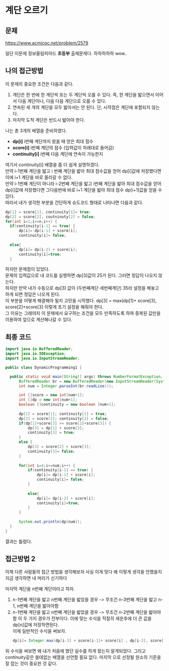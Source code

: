 # 계단 오르기
## 문제
https://www.acmicpc.net/problem/2579

일단 이문제 정보올림피아드 __초등부__ 출제문제다. 하하하하하 wow..

## 나의 접근방법
이 문제의 중요한 조건은 다음과 같다. 

1. 계단은 한 번에 한 계단씩 또는 두 계단씩 오를 수 있다. 즉, 한 계단을 밟으면서 이어서 다음 계단이나, 다음 다음 계단으로 오를 수 있다.   
2. 연속된 세 개의 계단을 모두 밟아서는 안 된다. 단, 시작점은 계단에 포함되지 않는다.   
3. 마지막 도착 계단은 반드시 밟아야 한다.  

나는 총 3개의 배열을 준비하였다.   
*  __dp[i]__ i번째 계단까지 왔을 때 얻은 최대 점수
* __score[i]__ i번째 계단의 점수 (입력값이 차례대로 들어감)
* __continuity[i]__ i번째 다음 계단에 연속이 가능한지   

여기서 continuity[i] 배열을 좀 더 쉽게 설명하겠다.    
만약 i-1번째 계단을 밟고 i 번째 계단을 밟아 최대 점수값을 얻어 dp[i]값에 저장했다면 이에 i+1 계단을 바로 올라갈 수 없다.   
만약 i-1번째 계단이 아니라 i-2번째 계단을 밟고 i번째 계단을 밟아 최대 점수값을 얻어 dp[i]값에 저장했다면 그다음번에 바로 i+1 계단을 밟아 최대 점수 dp[i+1]값을 얻을 수 있다.   
따라서 내가 생각한 부분을 간단하게 슈도코드 형태로 나타나면 다음과 같다.
  
  ``` java
  dp[1] = score[1], continuity[1]= true;
  dp[2] = score[2], coutninuty[2] = false;
  for(int i=1;i<=n;i++) {
    if(continuity[i-1] == true) {
        dp[i]= dp[i-1] + score[i];
        continuity[i]= false;
    
    else{
        dp[i]= dp[i-2] + score[i];
        continuity[i]=true;
    }
  ```
하지만 문제점이 있었다.   
문제의 입력값으로 내 코드를 실행하면 dp[3]값이 25가 된다. 그러면 정답이 나오지 않는다.   
하지만 만약 내가 수동으로 dp[3] 값이 (두번째계단 세번째계단) 35라 설정을 해놓고 하게 되면 정답은 나오게 된다.   
이 부분을 어떻게 해결해야 될지 고민을 시작했다. 
  dp[3] = max(dp[1]+ score[3], score[2]+score[3] 
이렇게 초기 설정을 해줘야 한다.   
그 이유는 그래야지 이 문제에서 요구하는 조건을 모두 만족하도록 하여 중복된 값만을 이용하여 앞으로 계산해나갈 수 있다. 

## 최종 코드
  ``` java
  import java.io.BufferedReader;
import java.io.IOException;
import java.io.InputStreamReader;

public class DynamicProgramming1 {

	public static void main(String[] args) throws NumberFormatException, IOException {
		BufferedReader br = new BufferedReader(new InputStreamReader(System.in));
		int num = Integer.parseInt(br.readLine());

		int []score = new int[num+1];
		int []dp = new int[num+1];
		boolean []continuity = new boolean [num+1];
		
		dp[1] = score[1]; continuity[1] = true;
		dp[2] = score[2]; continuity[2] = false;
		if(dp[1]+score[3] >= score[2]+score[3]) {
			dp[3] = dp[1] + score[3];
			continuity[3] = true;
		}
		else {
			dp[3] = score[2] + score[3];
			continuity[3]= false;
		}
		
		for(int i=4;i<=num;i++) {
		    if(continuity[i-1] == true) {
		        dp[i]= dp[i-1] + score[i];
		        continuity[i]= false;
		    }
		    
		    else{
		        dp[i]= dp[i-2] + score[i];
		        continuity[i]=true;
		    }
		}
		
		System.out.println(dp[num]);
	}
}
```

결과는 틀렸다. 
## 접근방법 2
이제 다른 사람들의 접근 방법을 생각해보자 사실 이게 맞다 왜 이렇게 생각을 안했을지 지금 생각하면 내 머리가 신기하다   

마지막 계단을 n번째 계단이라고 하자.
1. n-1번째 계단을 밟고 n번째 계단을 밟았을 경우 -> 무조건 n-3번째 계단을 밟고 n-1, n번째 계단을 밟아야함
2. n-1번째 계단을 밟고 n번째 계단을 밟았을 경우 -> 무조건 n-2번째 계단을 밟아야함
이 두 가지 경우가 전부이다. 이에 맞는 수식을 적절히 세운후에 더 큰 값을 dp[n]값에 저장하면된다.   
이제 일반적인 수식을 써보자.
	```java
	dp[i]= Integer.max(dp[i-3] + score[i-1]+ score[i] , dp[i-2], score[i] ) 
	```

위 수식을 써보면 왜 내가 처음에 했던 실수를 하게 됬는지 알게되었다. 그리고 continuity같은 쓸데없는 배열을 선언할 필요 없다. 
마지막 으로 선정될 원소의 기준을 잘 잡는 것이 중요한 것 같다. 
